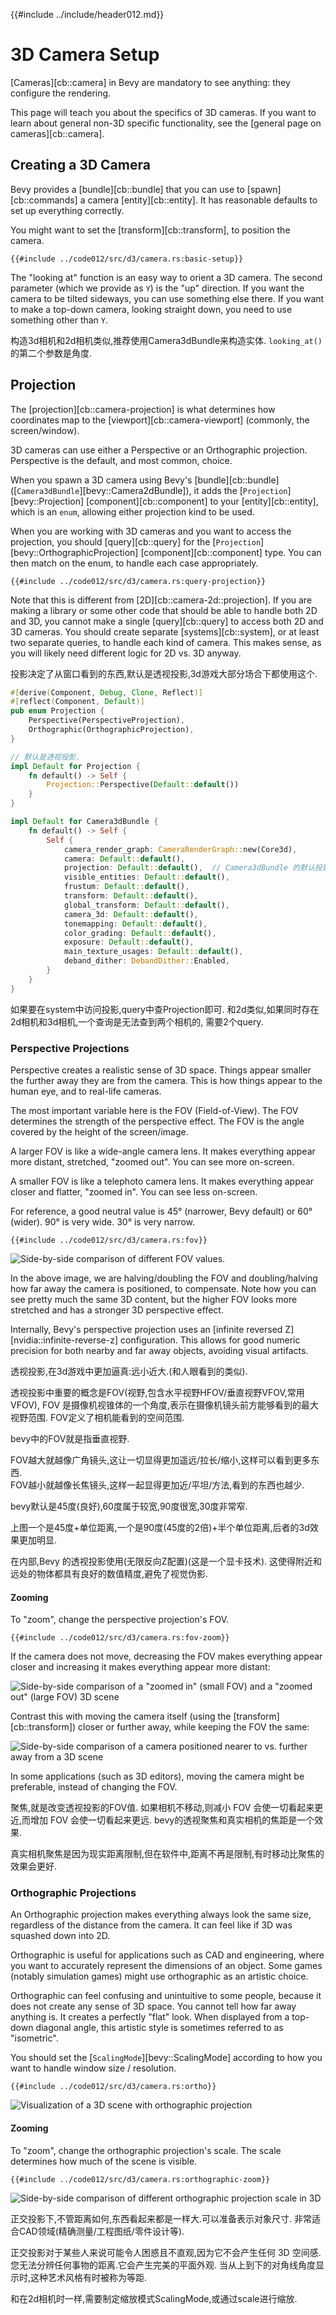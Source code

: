{{#include ../include/header012.md}}

# 3D Camera Setup

[Cameras][cb::camera] in Bevy are mandatory to see anything: they configure the
rendering.

This page will teach you about the specifics of 3D cameras. If you want to learn about
general non-3D specific functionality, see the [general page on cameras][cb::camera].

## Creating a 3D Camera

Bevy provides a [bundle][cb::bundle] that you can use to [spawn][cb::commands] a
camera [entity][cb::entity]. It has reasonable defaults to set up everything
correctly.

You might want to set the [transform][cb::transform], to position the camera.

```rust,no_run,noplayground
{{#include ../code012/src/d3/camera.rs:basic-setup}}
```

The "looking at" function is an easy way to orient a 3D camera. The second
parameter (which we provide as `Y`) is the "up" direction. If you want the camera
to be tilted sideways, you can use something else there. If you want to make a
top-down camera, looking straight down, you need to use something other than `Y`.

构造3d相机和2d相机类似,推荐使用Camera3dBundle来构造实体.
`looking_at()`的第二个参数是角度.

## Projection

The [projection][cb::camera-projection] is what determines how coordinates map to the
[viewport][cb::camera-viewport] (commonly, the screen/window).

3D cameras can use either a Perspective or an Orthographic projection.
Perspective is the default, and most common, choice.

When you spawn a 3D camera using Bevy's [bundle][cb::bundle]
([`Camera3dBundle`][bevy::Camera2dBundle]), it adds the
[`Projection`][bevy::Projection] [component][cb::component] to your
[entity][cb::entity], which is an `enum`, allowing either projection kind to be
used.

When you are working with 3D cameras and you want to access the projection, you
should [query][cb::query] for the [`Projection`][bevy::OrthographicProjection]
[component][cb::component] type. You can then match on the enum, to handle each
case appropriately.

```rust,no_run,noplayground
{{#include ../code012/src/d3/camera.rs:query-projection}}
```

Note that this is different from [2D][cb::camera-2d::projection]. If you are
making a library or some other code that should be able to handle both 2D and
3D, you cannot make a single [query][cb::query] to access both 2D and 3D
cameras. You should create separate [systems][cb::system], or at least two
separate queries, to handle each kind of camera. This makes sense, as you will
likely need different logic for 2D vs. 3D anyway.

投影决定了从窗口看到的东西,默认是透视投影,3d游戏大部分场合下都使用这个.

```rust
#[derive(Component, Debug, Clone, Reflect)]
#[reflect(Component, Default)]
pub enum Projection {
    Perspective(PerspectiveProjection),
    Orthographic(OrthographicProjection),
}

// 默认是透视投影.
impl Default for Projection {
    fn default() -> Self {
        Projection::Perspective(Default::default())
    }
}

impl Default for Camera3dBundle {
    fn default() -> Self {
        Self {
            camera_render_graph: CameraRenderGraph::new(Core3d),
            camera: Default::default(),
            projection: Default::default(),  // Camera3dBundle 的默认投影
            visible_entities: Default::default(),
            frustum: Default::default(),
            transform: Default::default(),
            global_transform: Default::default(),
            camera_3d: Default::default(),
            tonemapping: Default::default(),
            color_grading: Default::default(),
            exposure: Default::default(),
            main_texture_usages: Default::default(),
            deband_dither: DebandDither::Enabled,
        }
    }
}
```

如果要在system中访问投影,query中查Projection即可.
和2d类似,如果同时存在2d相机和3d相机,一个查询是无法查到两个相机的,
需要2个query.

### Perspective Projections

Perspective creates a realistic sense of 3D space. Things appear smaller the
further away they are from the camera. This is how things appear to the human
eye, and to real-life cameras.

The most important variable here is the FOV (Field-of-View). The FOV determines
the strength of the perspective effect. The FOV is the angle covered by the
height of the screen/image.

A larger FOV is like a wide-angle camera lens. It makes everything appear more
distant, stretched, "zoomed out". You can see more on-screen.

A smaller FOV is like a telephoto camera lens. It makes everything appear closer
and flatter, "zoomed in". You can see less on-screen.

For reference, a good neutral value is 45° (narrower, Bevy default) or 60°
(wider). 90° is very wide. 30° is very narrow.

```rust,no_run,noplayground
{{#include ../code012/src/d3/camera.rs:fov}}
```

![Side-by-side comparison of different FOV values.](../img/camera-3d-fov.png)

In the above image, we are halving/doubling the FOV and doubling/halving
how far away the camera is positioned, to compensate. Note how you can see
pretty much the same 3D content, but the higher FOV looks more stretched
and has a stronger 3D perspective effect.

Internally, Bevy's perspective projection uses an [infinite reversed
Z][nvidia::infinite-reverse-z] configuration. This allows for good numeric
precision for both nearby and far away objects, avoiding visual artifacts.

透视投影,在3d游戏中更加逼真:远小近大.(和人眼看到的类似).

透视投影中重要的概念是FOV(视野,包含水平视野HFOV/垂直视野VFOV,常用VFOV),
FOV 是摄像机视锥体的一个角度,表示在摄像机镜头前方能够看到的最大视野范围.
FOV定义了相机能看到的空间范围.

bevy中的FOV就是指垂直视野.

FOV越大就越像广角镜头,这让一切显得更加遥远/拉长/缩小,这样可以看到更多东西.  
FOV越小就越像长焦镜头,这样一起显得更加近/平坦/方法,看到的东西也越少.

bevy默认是45度(良好),60度属于较宽,90度很宽,30度非常窄.

上图一个是45度+单位距离,一个是90度(45度的2倍)+半个单位距离,后者的3d效果更加明显.

在内部,Bevy 的透视投影使用(无限反向Z配置)(这是一个显卡技术).
这使得附近和远处的物体都具有良好的数值精度,避免了视觉伪影.

#### Zooming

To "zoom", change the perspective projection's FOV.

```rust,no_run,noplayground
{{#include ../code012/src/d3/camera.rs:fov-zoom}}
```

If the camera does not move, decreasing the FOV makes everything appear closer
and increasing it makes everything appear more distant:

![Side-by-side comparison of a "zoomed in" (small FOV) and a "zoomed out" (large FOV)
3D scene](../img/camera-3d-fov-zoom.png)

Contrast this with moving the camera itself (using the
[transform][cb::transform]) closer or further away, while keeping the FOV the
same:

![Side-by-side comparison of a camera positioned nearer to vs. further away from a
3D scene](../img/camera-3d-position.png)

In some applications (such as 3D editors), moving the camera might be preferable,
instead of changing the FOV.

聚焦,就是改变透视投影的FOV值.
如果相机不移动,则减小 FOV 会使一切看起来更近,而增加 FOV 会使一切看起来更远.
bevy的透视聚焦和真实相机的焦距是一个效果.

真实相机聚焦是因为现实距离限制,但在软件中,距离不再是限制,有时移动比聚焦的效果会更好.

### Orthographic Projections

An Orthographic projection makes everything always look the same size,
regardless of the distance from the camera. It can feel like if 3D was squashed
down into 2D.

Orthographic is useful for applications such as CAD and engineering, where you
want to accurately represent the dimensions of an object. Some games (notably
simulation games) might use orthographic as an artistic choice.

Orthographic can feel confusing and unintuitive to some people, because it does
not create any sense of 3D space. You cannot tell how far away anything is. It
creates a perfectly "flat" look. When displayed from a top-down diagonal angle,
this artistic style is sometimes referred to as "isometric".

You should set the [`ScalingMode`][bevy::ScalingMode] according to how you want
to handle window size / resolution.

```rust,no_run,noplayground
{{#include ../code012/src/d3/camera.rs:ortho}}
```

![Visualization of a 3D scene with orthographic projection](../img/camera-3d-orthographic.png)

#### Zooming

To "zoom", change the orthographic projection's scale. The scale determines
how much of the scene is visible.

```rust,no_run,noplayground
{{#include ../code012/src/d3/camera.rs:orthographic-zoom}}
```

![Side-by-side comparison of different orthographic projection scale in 3D](../img/camera-3d-orthographic-zoom.png)

正交投影下,不管距离如何,东西看起来都是一样大.可以准备表示对象尺寸.
非常适合CAD领域(精确测量/工程图纸/零件设计等).

正交投影对于某些人来说可能令人困惑且不直观,因为它不会产生任何 3D 空间感.
您无法分辨任何事物的距离.它会产生完美的平面外观.
当从上到下的对角线角度显示时,这种艺术风格有时被称为等距.

和在2d相机时一样,需要制定缩放模式ScalingMode,或通过scale进行缩放.
